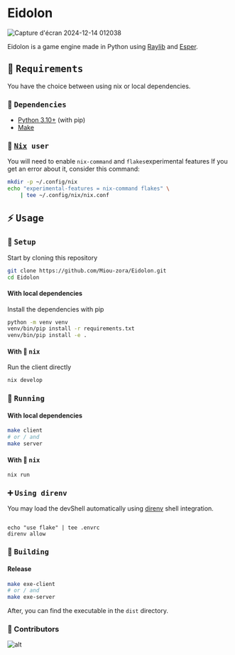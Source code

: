 # Eidolon

![Capture d'écran 2024-12-14 012038](https://github.com/user-attachments/assets/2532d118-9dff-4021-98c1-6f2cc2e07bd9)

Eidolon is a game engine made in Python
using [Raylib](https://www.raylib.com/)
and [Esper](https://pypi.org/project/esper/).

## 📑 <samp>Requirements</samp>

You have the choice between using nix or local dependencies.

### 🔧 <samp>Dependencies</samp>

- [Python 3.10+](https://www.python.org/downloads/) (with pip)
- [Make](https://www.gnu.org/software/make/)

### 🌸 <samp>[Nix](https://nixos.org/download.html) user</samp>

You will need to enable `nix-command` and `flakes`experimental features
If you get an error about it, consider this command:

```sh
mkdir -p ~/.config/nix
echo "experimental-features = nix-command flakes" \
    | tee ~/.config/nix/nix.conf
```

## ⚡ <samp>Usage</samp>

### 🔧 <samp>Setup</samp>

Start by cloning this repository

```sh
git clone https://github.com/Miou-zora/Eidolon.git
cd Eidolon
```

#### With local dependencies

Install the dependencies with pip

```sh
python -m venv venv
venv/bin/pip install -r requirements.txt
venv/bin/pip install -e .
```

#### With 🌸 <samp>nix</samp>

Run the client directly

```sh
nix develop
```

### 🚀 <samp>Running</samp>

#### With local dependencies

```sh
make client
# or / and
make server
```

#### With 🌸 <samp>nix</samp>

```sh
nix run 
```

### ➕ <samp>Using direnv</samp>

You may load the devShell automatically using [direnv](https://direnv.net)
shell integration.

```

echo "use flake" | tee .envrc
direnv allow

```

### 👷 <samp>Building</samp>

#### Release

```sh
make exe-client
# or / and
make exe-server
```

After, you can find the executable in the `dist` directory.

### 🩵 Contributors

![alt](https://contrib.rocks/image?repo=Miou-zora/Eidolon)

